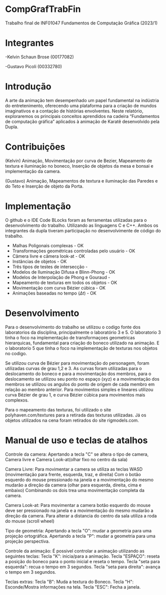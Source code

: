 # CompGrafTrabFin
Trabalho final de INF01047 Fundamentos de Computação Gráfica (2023/1)

# Integrantes

-Kelvin Schaun Brose (00177082)

-Gustavo Picoli (00332780)

# Introdução
A arte da animação tem desempenhado um papel fundamental na indústria do entretenimento, oferecendo uma plataforma para a criação de mundos imaginativos e a contação de histórias envolventes. Neste relatório, exploraremos os principais conceitos aprendidos na cadeira “Fundamentos de computação gráfica” aplicados à animação de Karatê desenvolvido pela Dupla.

# Contribuições
(Kelvin)
Animação, Movimentação por curva de Bezier, Mapeamento de textura e iluminação no boneco, Inserção de objetos da mesa e bonsai e implementação da camera.

(Gustavo)
Animação, Mapeamentos de textura e iluminação das Paredes e do Teto e Inserção de objeto da Porta.

# Implementação
O github e o IDE Code BLocks foram as ferramentas utilizadas para o desenvolvimento do trabalho. Utilizando as linguagens C e C++.
Ambos os integrantes da dupla tiveram participação no desenvolvimente de código do trabalho.

* Malhas Poligonais complexas                         -  OK 
* Transformações geométricas controladas pelo usuário -  OK 
* Câmera livre e câmera look-at                       -  OK       
* Instâncias de objetos                               -  OK 
* Três tipos de testes de intersecção                 -
* Modelos de Iluminação Difusa e Blinn-Phong          -  OK 
* Modelos de Interpolação de Phong e Gouraud          -
* Mapeamento de texturas em todos os objetos          -  OK 
* Movimentação com curva Bézier cúbica                -  OK 
* Animações baseadas no tempo ($\Delta t$)            -  OK 

# Desenvolvimento
Para o desenvolvimento do trabalho se utilizou o codigo fonte dos laboratorios da disciplina, principalmente o laboratório 3 e 5.
O laboratorio 3 tinha o foco na implementação de transformaçoes geometricas hierarquicas, fundamental para criação do boneco utilizado na animação.
E o laboratorio 5 que tinha o foco na implementação de texturas nos objetos no codigo.

Se utilizou curva de Bézier para movimentação do personagem, foram utilizadas curvas de grau 1,2 e 3. As curvas foram utilizadas para o deslocamento do boneco e para a movimentação dos membros, para o deslocamento se utilizou seu ponto no espaço (xyz) e a movimentação dos membros se utilizou os angulos do ponto de origem de cada membro em relação ao membro anterior. Para movimentos simples e lineares utilizou curva Bézier de grau 1, e curva Bézier cúbica para movimentos mais complexos.

Para o mapeamento das texturas, foi utilizado o site polyhaven.com/textures para a retirada das texturas utilizadas. Já os objetos utilizados na cena foram retirados do site rigmodels.com.

# Manual de uso e teclas de atalhos

Controle da camera:
Apertando a tecla "C" se altera o tipo de camera, Camera livre e Camera Look-at(olhar fixo no centro da sala)

Camera Livre:
Para movimentar a camera se utiliza as teclas WASD (movimentação para frente, esquerda, traz, e direita)
Com o botão esquerdo do mouse pressionado na janela e a movimentação do mesmo mudarão a direção da camera (olhar para esquerda, direita, cima e embaixo) 
Combinando os dois trea uma movimentação completa da camera.

Camera Look-at:
Para movimentar a camera botão esquerdo do mouse deve ser pressionado na janela e a movimentação do mesmo mudarão a direção da camera.
Para alterar a distancia do centro da sala utiliza a roda do mouse (scroll wheel)


Tipo de geometria:
Apertando a tecla "O": mudar a geometria para uma projeção ortográfica.
Apertando a tecla "P": mudar a geometria para uma projeção perspectiva.


Controle da animação:
É possivel controlar a animação utilizando as seguintes teclas:
Tecla "K": inicia/para a animação.
Tecla "ESPAÇO": reseta a posição do boneco para o ponto inicial e reseta o tempo.
Tecla "seta para esquerda": recua o tempo em 3 segundos.
Tecla "seta para direita": avança o tempo em 3 segundos.


Teclas extras:
Tecla "B": Muda a textura do Boneco.
Tecla "H": Esconde/Mostra informações na tela.
Tecla "ESC": Fecha a janela.
